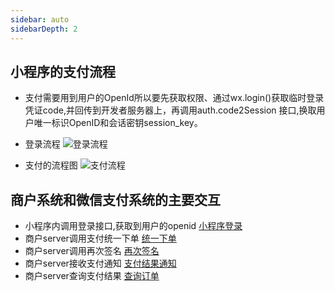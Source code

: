 ```yaml
---
sidebar: auto
sidebarDepth: 2
---
```

## 小程序的支付流程
- 支付需要用到用户的OpenId所以要先获取权限、通过wx.login()获取临时登录凭证code,并回传到开发者服务器上，再调用auth.code2Session 接口,换取用户唯一标识OpenID和会话密钥session_key。
- 登录流程
![登录流程](/study/登录.jpg)

- 支付的流程图
![支付流程](/study/支付.jpg)

## 商户系统和微信支付系统的主要交互
- 小程序内调用登录接口,获取到用户的openid [小程序登录](https://developers.weixin.qq.com/miniprogram/dev/api/open-api/login/wx.login.html)
- 商户server调用支付统一下单 [统一下单](https://pay.weixin.qq.com/wiki/doc/api/wxa/wxa_api.php?chapter=9_1&index=1)
- 商户server调用再次签名 [再次签名](https://pay.weixin.qq.com/wiki/doc/api/wxa/wxa_api.php?chapter=7_7&index=3)
- 商户server接收支付通知 [支付结果通知](https://pay.weixin.qq.com/wiki/doc/api/wxa/wxa_api.php?chapter=9_7)
- 商户server查询支付结果 [查询订单](https://pay.weixin.qq.com/wiki/doc/api/wxa/wxa_api.php?chapter=9_2)
